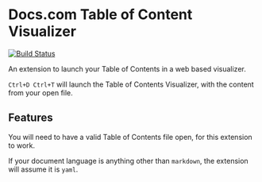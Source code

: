 # Docs.com Table of Content Visualizer

[![Build Status](https://dev.azure.com/cillroy/docs%20extensions/_apis/build/status/cillroy.docs-toc?branchName=master)](https://dev.azure.com/cillroy/docs%20extensions/_build/latest?definitionId=2&branchName=master)

An extension to launch your Table of Contents in a web based visualizer.

`Ctrl+D Ctrl+T` will launch the Table of Contents Visualizer, with the content from your open file.

## Features

You will need to have a valid Table of Contents file open, for this extension to work.

If your document language is anything other than `markdown`, the extension will assume it is `yaml`.
